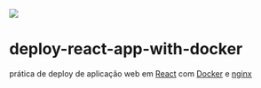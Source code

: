 ![](https://media.tenor.com/LP3_16MOZgMAAAAC/i-wait-and-then-error-i-do-this-error.gif)


# deploy-react-app-with-docker


prática de deploy de aplicação web em <a href="https://create-react-app.dev/">React</a> com <a href="https://www.docker.com/">Docker</a> e <a href="https://nginx.org/en/">nginx</a>

